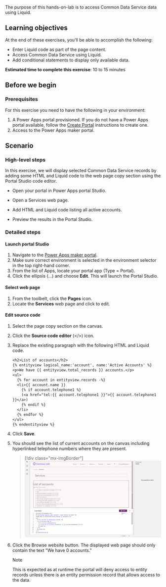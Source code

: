 The purpose of this hands-on-lab is to access Common Data Service data using Liquid.

## Learning objectives

At the end of these exercises, you'll be able to accomplish the following:

* Enter Liquid code as part of the page content.
* Access Common Data Service using Liquid.
* Add conditional statements to display only available data.

**Estimated time to complete this exercise**: 10 to 15 minutes

## Before we begin

### Prerequisites

For this exercise you need to have the following in your environment:

1. A Power Apps portal provisioned. If you do not have a Power Apps portal available, follow the [Create Portal](https://docs.microsoft.com/powerapps/maker/portals/create-portal/?azure-portal=true) instructions to create one.
1. Access to the Power Apps maker portal.

## Scenario

### High-level steps

In this exercise, we will display selected Common Data Service records by adding some HTML and Liquid code to the web page copy section using the Portal Studio code editor.  

* Open your portal in Power Apps portal Studio.

* Open a Services web page.

* Add HTML and Liquid code listing all active accounts.

* Preview the results in the Portal Studio.

### Detailed steps

#### Launch portal Studio

1. Navigate to the [Power Apps maker portal](https://make.powerapps.com/?azure-portal=true).
1. Make sure correct environment is selected in the environment selector in the top right-hand corner.
1. From the list of Apps, locate your portal app (Type = Portal).
1. Click the ellipsis (...) and choose **Edit**.  This will launch the Portal Studio.

#### Select web page

1. From the toolbelt, click the **Pages** icon.
1. Locate the **Services** web page and click to edit.

#### Edit source code

1. Select the page copy section on the canvas.

1. Click the **Source code editor** (</>) icon.

1. Replace the existing paragraph with the following HTML and Liquid code.

   ```twig
   <h2>List of accounts</h2>
   {% entityview logical_name:'account', name:'Active Accounts' %}
   <p>We have {{ entityview.total_records }} accounts.</p>
   <ul>
     {% for account in entityview.records -%}
     <li>{{ account.name }}
       {% if account.telephone1 %}
       (<a href="tel:{{ account.telephone1 }}">{{ account.telephone1 }}</a>)
       {% endif %}
     </li>
     {% endfor %}
   </ul>
   {% endentityview %}
   ```

1. Click **Save**.

1. You should see the list of current accounts on the canvas including hyperlinked telephone numbers where they are present.
   > [!div class="mx-imgBorder"]
   > [![List of accounts appears in Portal Studio](../media/liquid-exercise.png)](../media/liquid-exercise.png#lightbox)

1. Click the Browse website button. The displayed web page should only contain the text "We have 0 accounts."

    > [!NOTE]
    > This is expected as at runtime the portal will deny access to entity records unless there is an entity permission record that allows access to the data.
